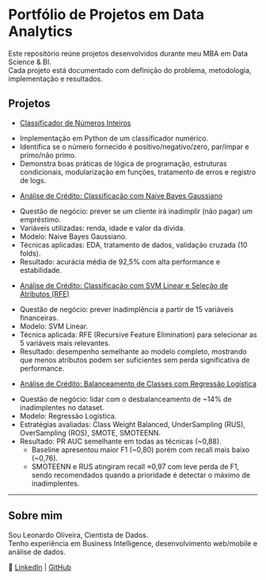 # Portfólio de Projetos em Data Analytics

Este repositório reúne projetos desenvolvidos durante meu MBA em Data Science & BI.  
Cada projeto está documentado com definição do problema, metodologia, implementação e resultados.

## Projetos

- [Classificador de Números Inteiros](projeto_classificacao_numerica/README.md)

* Implementação em Python de um classificador numérico.
* Identifica se o número fornecido é positivo/negativo/zero, par/ímpar e primo/não primo.
* Demonstra boas práticas de lógica de programação, estruturas condicionais, modularização em funções, tratamento de erros e registro de logs.

- [Análise de Crédito: Classificação com Naive Bayes Gaussiano](projeto_credito/naive_bayes/README.md)

* Questão de negócio: prever se um cliente irá inadimplir (não pagar) um empréstimo.
* Variáveis utilizadas: renda, idade e valor da dívida.
* Modelo: Naive Bayes Gaussiano.
* Técnicas aplicadas: EDA, tratamento de dados, validação cruzada (10 folds).
* Resultado: acurácia média de 92,5% com alta performance e estabilidade.
 
- [Análise de Crédito: Classificação com SVM Linear e Seleção de Atributos (RFE)](projeto_credito/svm_rfe/README.md)  

* Questão de negócio: prever inadimplência a partir de 15 variáveis financeiras.
* Modelo: SVM Linear.
* Técnica aplicada: RFE (Recursive Feature Elimination) para selecionar as 5 variáveis mais relevantes.
* Resultado: desempenho semelhante ao modelo completo, mostrando que menos atributos podem ser suficientes sem perda significativa de performance.

- [Análise de Crédito: Balanceamento de Classes com Regressão Logística](projeto_credito/balanceamento_classe/README.md)  

* Questão de negócio: lidar com o desbalanceamento de ~14% de inadimplentes no dataset.  
* Modelo: Regressão Logística.  
* Estratégias avaliadas: Class Weight Balanced, UnderSampling (RUS), OverSampling (ROS), SMOTE, SMOTEENN.  
* Resultado: PR AUC semelhante em todas as técnicas (~0,88).  
  - Baseline apresentou maior F1 (~0,80) porém com recall mais baixo (~0,76).  
  - SMOTEENN e RUS atingiram recall ≈0,97 com leve perda de F1, sendo recomendados quando a prioridade é detectar o máximo de inadimplentes.  

---

## Sobre mim
Sou Leonardo Oliveira, Cientista de Dados.  
Tenho experiência em Business Intelligence, desenvolvimento web/mobile e análise de dados.

🔗 [LinkedIn](https://www.linkedin.com/in/leo-de-oliveira) | [GitHub](https://github.com/leonardooliveiraoficial)
